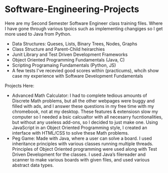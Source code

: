 # Software-Engineering-Projects

Here are my Second Semester Software Engineer class training files. Where I have gone through various tpoics such as implementing changiges so I get more used to Java from Python.
  - Data Structures: Queses, Lists, Binary Trees, Nodes, Graphs
  - Class Structure and Parent-Child heirarchies
  - Junit Library and Test Driven Development Frameworks
  - Object Oriented Programming Fundamentals (Java, C) 
  - Scripting Programaing Fundamentals (Python, JS)
  - A few tests I've recevied good scores within (practicums), whcih show case my experience with Software Development Fundamentals

Projects Here: 

 - Advanced Math Calculator: I had to complete tedious amounts of Discrete Math problems, but all the other webpages were buggy and filled with ads, and I answer these questions in my free time with my chromebook, not at my desktop. These features & extensiosn slow my computer so I needed a bsic calcualtor with all necesarry fucntionalities, but without any useless add-ons, so I decided to just make one. Using JavaScript in an Object Oriented Programming style, I created an interface with HTML/CSS to solve these Math problems.
  - Peg Game: Made with Java, where a user can solve a board. I used inheritance principles with various classes running multiple threads. Principles of Object Oriented       programming were used along with Test Driven Development for the classes. I used Java’s filereader and scanner to make various boards with given files, and used various abstract data types.
 

